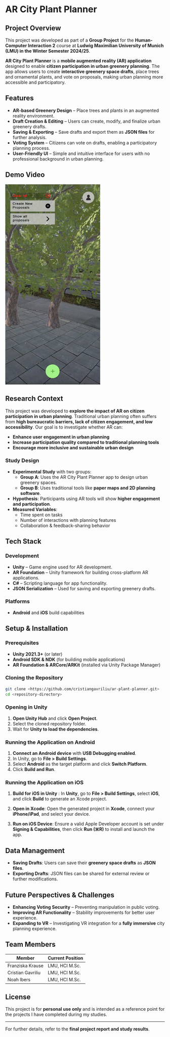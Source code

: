 # AR City Plant Planner

## Project Overview
This project was developed as part of a **Group Project** for the **Human-Computer Interaction 2** course at **Ludwig Maximilian University of Munich (LMU) in the Winter Semester 2024/25**.

**AR City Plant Planner** is a **mobile augmented reality (AR) application** designed to enable **citizen participation in urban greenery planning**. The app allows users to create **interactive greenery space drafts**, place trees and ornamental plants, and vote on proposals, making urban planning more accessible and participatory.

## Features

- **AR-based Greenery Design** – Place trees and plants in an augmented reality environment.
- **Draft Creation & Editing** – Users can create, modify, and finalize urban greenery drafts.
- **Saving & Exporting** – Save drafts and export them as **JSON files** for further analysis.
- **Voting System** – Citizens can vote on drafts, enabling a participatory planning process.
- **User-Friendly UI** – Simple and intuitive interface for users with no professional background in urban planning.

## Demo Video
<a href="README_IMG/V1.mp4">
  <img src="README_IMG/S1.png" alt="Watch the Demo" width="300">
</a>

## Research Context

This project was developed to **explore the impact of AR on citizen participation in urban planning**. Traditional urban planning often suffers from **high bureaucratic barriers, lack of citizen engagement, and low accessibility**. Our goal is to investigate whether AR can:

- **Enhance user engagement in urban planning**
- **Increase participation quality compared to traditional planning tools**
- **Encourage more inclusive and sustainable urban design**

### Study Design

- **Experimental Study** with two groups:
  - **Group A**: Uses the AR City Plant Planner app to design urban greenery spaces.
  - **Group B**: Uses traditional tools like **paper maps and 2D planning software**.
- **Hypothesis**: Participants using AR tools will show **higher engagement and participation**.
- **Measured Variables**:
  - Time spent on tasks
  - Number of interactions with planning features
  - Collaboration & feedback-sharing behavior

## Tech Stack

### Development
- **Unity** – Game engine used for AR development.
- **AR Foundation** – Unity framework for building cross-platform AR applications.
- **C#** – Scripting language for app functionality.
- **JSON Serialization** – Used for saving and exporting greenery drafts.

### Platforms
- **Android** and **iOS** build capabilities 

## Setup & Installation

### Prerequisites

- **Unity 2021.3+** (or later)
- **Android SDK & NDK** (for building mobile applications)
- **AR Foundation & ARCore/ARKit** (installed via Unity Package Manager)

### Cloning the Repository
```bash
git clone <https://github.com/cristiangavriliu/ar-plant-planner.git>
cd <repository-directory>
```

### Opening in Unity
1. **Open Unity Hub** and click **Open Project**.
2. Select the cloned repository folder.
3. Wait for **Unity to load the dependencies**.

### Running the Application on Android
1. **Connect an Android device** with **USB Debugging enabled**.
2. In Unity, go to **File > Build Settings**.
3. Select **Android** as the target platform and click **Switch Platform**.
4. Click **Build and Run**.

### Running the Application on iOS
1. **Build for iOS in Unity** : In **Unity**, go to **File > Build Settings**, select **iOS**, and click **Build** to generate an Xcode project.

2. **Open in Xcode**: Open the generated project in **Xcode**, connect your **iPhone/iPad**, and select your device.

3. **Run on iOS Device**: Ensure a valid Apple Developer account is set under **Signing & Capabilities**, then click **Run (⌘R)** to install and launch the app.



## Data Management
- **Saving Drafts**: Users can save their **greenery space drafts** as **JSON files**.
- **Exporting Drafts**: JSON files can be shared for external review or further modifications.

## Future Perspectives & Challenges

- **Enhancing Voting Security** – Preventing manipulation in public voting.
- **Improving AR Functionality** – Stability improvements for better user experience.
- **Expanding to VR** – Investigating VR integration for a **fully immersive** city planning experience.

## Team Members

| Member     | Current Position |
| ------ | ------ |
| Franziska Krause | LMU, HCI M.Sc. |
| Cristian Gavriliu | LMU, HCI M.Sc. |
| Noah Ibers | LMU, HCI M.Sc. |

## License

This project is for **personal use only** and is intended as a reference point for the projects I have completed during my studies.


---


For further details, refer to the **final project report and study results**.

